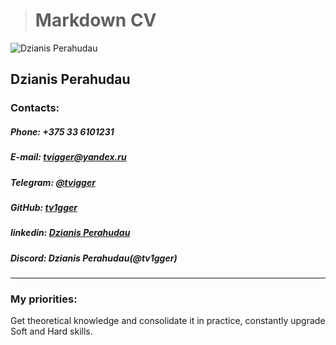 > # **Markdown CV**
![**Dzianis Perahudau**](https://i.ibb.co/vd3qfh1/Photo-main.png)
## **Dzianis Perahudau**

### **Contacts:**

##### *Phone: +375 33 6101231*

##### *E-mail: tvigger@yandex.ru*

##### *Telegram: [@tvigger](https://t.me/tvigger)*

##### *GitHub: [tv1gger](https://github.com/TV1GGER)*

##### *linkedin: [Dzianis Perahudau](https://www.linkedin.com/in/dzianis-perahudau-46a9b6277)*

##### *Discord: Dzianis Perahudau(@tv1gger)*

***

### My priorities:
 Get theoretical knowledge and consolidate it in practice, constantly upgrade Soft and Hard skills.